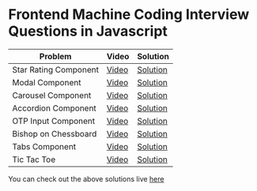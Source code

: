 # Frontend Machine Coding Interview Questions in Javascript

| Problem               | Video                                 | Solution                        |
| --------------------- | ------------------------------------- | ------------------------------- |
| Star Rating Component | [Video](https://youtu.be/QsvPgVV_1Os) | [Solution](./star-rating)       |
| Modal Component       | [Video](https://youtu.be/E6z42PHIuLA) | [Solution](./modal-component)   |
| Carousel Component    | [Video](https://youtu.be/qX5qjRnHSnc) | [Solution](./carousel)          |
| Accordion Component   | [Video](https://youtu.be/iQpX0W18Yb0) | [Solution](./accordion)         |
| OTP Input Component   | [Video](https://youtu.be/dAvy4OYZpHk) | [Solution](./otp-input)         |
| Bishop on Chessboard  | [Video](https://youtu.be/aY2ra2BDBd8) | [Solution](./bishop-chessboard) |
| Tabs Component        | [Video](https://youtu.be/Q-oCO7so_lc) | [Solution](./tabs)              |
| Tic Tac Toe           | [Video](https://youtu.be/5u-ENEknLXs) | [Solution](./tic-tac-toe)       |

You can check out the above solutions live [here](https://frontend-machine-coding.vercel.app/)
